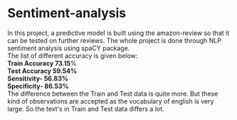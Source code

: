 # Sentiment-analysis
In this project, a predictive model is built using the amazon-review so that it can be tested on further reviews. The whole project is done through NLP sentiment analysis using spaCY package.<br>
The list of different accuracy is given below:<br>
**Train Accuracy 73.15**%<br>
**Test Accuracy 59.54%**<br>
**Sensitivity- 56.83%**<br>
**Specificity- 86.53%**<br>
The difference between the Train and Test data is quite more. But these kind of observations are accepted as the vocabulary of english is very large. So the text's in Train and Test data differs a lot.
